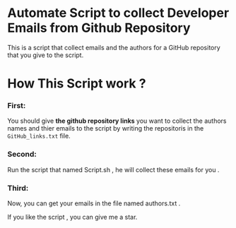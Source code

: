 # Automate Script to collect Developer Emails from Github Repository

This is a script that collect emails and the authors for a GitHub repository that you give to the script.



# How This Script work ?


### First:

You should give <strong>the github repository links</strong> you want to collect the authors names and thier emails to the script by writing the repositoris in the ``GitHub_links.txt`` file.


### Second:

Run the script that named Script.sh , he will collect these emails for you .


### Third:

Now, you can get your emails in the file named authors.txt .







If you like the script , you can give me a star.
